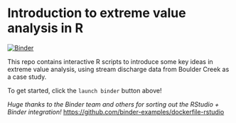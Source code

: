 # Introduction to extreme value analysis in R

[![Binder](http://mybinder.org/badge.svg)](http://mybinder.org/v2/gh/binder-examples/dockerfile-rstudio/master)


This repo contains interactive R scripts to introduce some key ideas in extreme value analysis, using stream discharge data from Boulder Creek as a case study. 

To get started, click the `launch binder` button above!

*Huge thanks to the Binder team and others for sorting out the RStudio + Binder integration!* https://github.com/binder-examples/dockerfile-rstudio